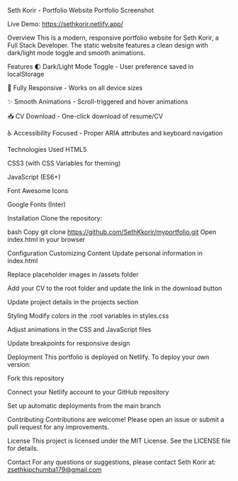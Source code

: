 Seth Korir - Portfolio Website
Portfolio Screenshot

Live Demo: https://sethkorir.netlify.app/

Overview
This is a modern, responsive portfolio website for Seth Korir, a Full Stack Developer. The static website features a clean design with dark/light mode toggle and smooth animations.

Features
🌓 Dark/Light Mode Toggle - User preference saved in localStorage

📱 Fully Responsive - Works on all device sizes

✨ Smooth Animations - Scroll-triggered and hover animations

📥 CV Download - One-click download of resume/CV

♿ Accessibility Focused - Proper ARIA attributes and keyboard navigation

Technologies Used
HTML5

CSS3 (with CSS Variables for theming)

JavaScript (ES6+)

Font Awesome Icons

Google Fonts (Inter)

Installation
Clone the repository:

bash
Copy
git clone https://github.com/SethKkorir/myportfolio.git
Open index.html in your browser

Configuration
Customizing Content
Update personal information in index.html

Replace placeholder images in /assets folder

Add your CV to the root folder and update the link in the download button

Update project details in the projects section

Styling
Modify colors in the :root variables in styles.css

Adjust animations in the CSS and JavaScript files

Update breakpoints for responsive design

Deployment
This portfolio is deployed on Netlify. To deploy your own version:

Fork this repository

Connect your Netlify account to your GitHub repository

Set up automatic deployments from the main branch

Contributing
Contributions are welcome! Please open an issue or submit a pull request for any improvements.

License
This project is licensed under the MIT License. See the LICENSE file for details.

Contact
For any questions or suggestions, please contact Seth Korir at: zsethkipchumba179@gmail.com

